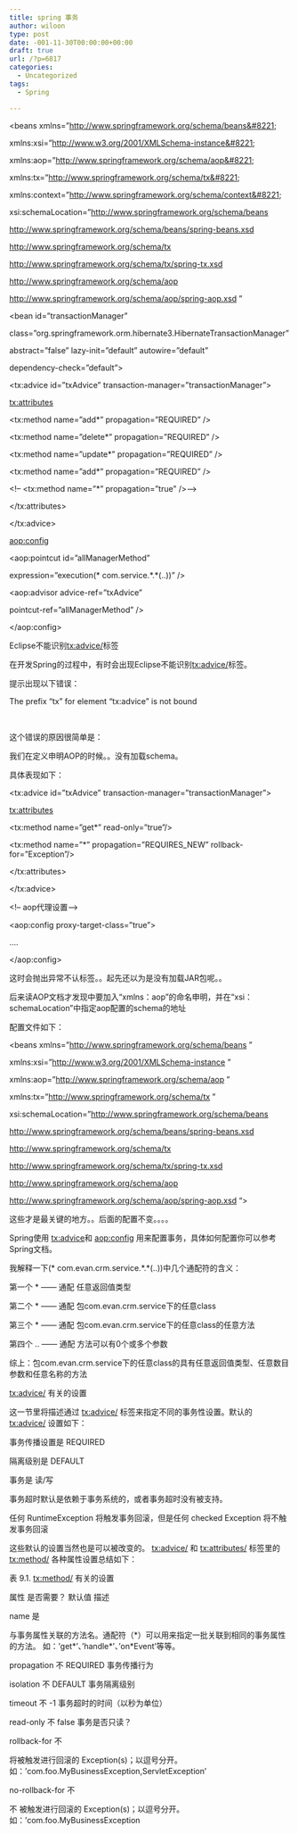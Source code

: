 ```yaml
---
title: spring 事务
author: wiloon
type: post
date: -001-11-30T00:00:00+00:00
draft: true
url: /?p=6817
categories:
  - Uncategorized
tags:
  - Spring

---
```

<?xml version=&#8221;1.0&#8243; encoding=&#8221;UTF-8&#8243;?>

<beans xmlns=&#8221;http://www.springframework.org/schema/beans&#8221;
  
xmlns:xsi=&#8221;http://www.w3.org/2001/XMLSchema-instance&#8221;
  
xmlns:aop=&#8221;http://www.springframework.org/schema/aop&#8221;
  
xmlns:tx=&#8221;http://www.springframework.org/schema/tx&#8221;
  
xmlns:context=&#8221;http://www.springframework.org/schema/context&#8221;
  
xsi:schemaLocation=&#8221;http://www.springframework.org/schema/beans
  
http://www.springframework.org/schema/beans/spring-beans.xsd
  
http://www.springframework.org/schema/tx
  
http://www.springframework.org/schema/tx/spring-tx.xsd
  
http://www.springframework.org/schema/aop
  
http://www.springframework.org/schema/aop/spring-aop.xsd &#8221;
  
>

<bean id=&#8221;transactionManager&#8221;
  
class=&#8221;org.springframework.orm.hibernate3.HibernateTransactionManager&#8221;
  
abstract=&#8221;false&#8221; lazy-init=&#8221;default&#8221; autowire=&#8221;default&#8221;
  
dependency-check=&#8221;default&#8221;>
  
<property name=&#8221;sessionFactory&#8221;>
  
<ref bean=&#8221;sessionFactory&#8221; />
  
</property>
  
</bean>
  
<tx:advice id=&#8221;txAdvice&#8221; transaction-manager=&#8221;transactionManager&#8221;>
  
<tx:attributes>
  
<tx:method name=&#8221;add*&#8221; propagation=&#8221;REQUIRED&#8221; />
  
<tx:method name=&#8221;delete*&#8221; propagation=&#8221;REQUIRED&#8221; />
  
<tx:method name=&#8221;update*&#8221; propagation=&#8221;REQUIRED&#8221; />
  
<tx:method name=&#8221;add*&#8221; propagation=&#8221;REQUIRED&#8221; />
  
<!&#8211; <tx:method name=&#8221;*&#8221; propagation=&#8221;true&#8221; />&#8211;>
  
</tx:attributes>

</tx:advice>

<aop:config>
  
<aop:pointcut id=&#8221;allManagerMethod&#8221;
  
expression=&#8221;execution(\* com.service.\*.*(..))&#8221; />
  
<aop:advisor advice-ref=&#8221;txAdvice&#8221;
  
pointcut-ref=&#8221;allManagerMethod&#8221; />
  
</aop:config>
  
</beans>
  
Eclipse不能识别<tx:advice/>标签

在开发Spring的过程中，有时会出现Eclipse不能识别<tx:advice/>标签。

提示出现以下错误：

The prefix &#8220;tx&#8221; for element &#8220;tx:advice&#8221; is not bound

&nbsp;

这个错误的原因很简单是：

我们在定义申明AOP的时候。。没有加载schema。

具体表现如下：

<beans>

<tx:advice id=&#8221;txAdvice&#8221; transaction-manager=&#8221;transactionManager&#8221;>
  
<tx:attributes>
  
<tx:method name=&#8221;get*&#8221; read-only=&#8221;true&#8221;/>
  
<tx:method name=&#8221;*&#8221; propagation=&#8221;REQUIRES_NEW&#8221; rollback-for=&#8221;Exception&#8221;/>
  
</tx:attributes>
  
</tx:advice>

<!&#8211; aop代理设置&#8211;>
  
<aop:config proxy-target-class=&#8221;true&#8221;>
  
&#8230;.

</aop:config>

</beans>

这时会抛出异常不认<TX>标签。。起先还以为是没有加载JAR包呢。。

后来读AOP文档才发现<beans>中要加入“xmlns：aop”的命名申明，并在“xsi：schemaLocation”中指定aop配置的schema的地址

配置文件如下：

<?xml version=&#8221;1.0&#8243; encoding=&#8221;UTF-8&#8243;?>
  
<beans xmlns=&#8221;http://www.springframework.org/schema/beans &#8221;
  
xmlns:xsi=&#8221;http://www.w3.org/2001/XMLSchema-instance &#8221;
  
xmlns:aop=&#8221;http://www.springframework.org/schema/aop &#8221;
  
xmlns:tx=&#8221;http://www.springframework.org/schema/tx &#8221;
  
xsi:schemaLocation=&#8221;http://www.springframework.org/schema/beans
  
http://www.springframework.org/schema/beans/spring-beans.xsd
  
http://www.springframework.org/schema/tx
  
http://www.springframework.org/schema/tx/spring-tx.xsd
  
http://www.springframework.org/schema/aop
  
http://www.springframework.org/schema/aop/spring-aop.xsd &#8220;>

这些才是最关键的地方。。后面的配置不变。。。。
  
Spring使用 <tx:advice>和 <aop:config> 用来配置事务，具体如何配置你可以参考Spring文档。

我解释一下(\* com.evan.crm.service.\*.*(..))中几个通配符的含义：

第一个 * —— 通配 任意返回值类型
  
第二个 * —— 通配 包com.evan.crm.service下的任意class
  
第三个 * —— 通配 包com.evan.crm.service下的任意class的任意方法
  
第四个 .. —— 通配 方法可以有0个或多个参数

综上：包com.evan.crm.service下的任意class的具有任意返回值类型、任意数目参数和任意名称的方法

<tx:advice/> 有关的设置
  
这一节里将描述通过 <tx:advice/> 标签来指定不同的事务性设置。默认的 <tx:advice/> 设置如下：

事务传播设置是 REQUIRED
  
隔离级别是 DEFAULT
  
事务是 读/写
  
事务超时默认是依赖于事务系统的，或者事务超时没有被支持。
  
任何 RuntimeException 将触发事务回滚，但是任何 checked Exception 将不触发事务回滚

这些默认的设置当然也是可以被改变的。 <tx:advice/> 和 <tx:attributes/> 标签里的 <tx:method/> 各种属性设置总结如下：

表 9.1. <tx:method/> 有关的设置
  
属性 是否需要？ 默认值 描述
  
name 是
  
与事务属性关联的方法名。通配符（\*）可以用来指定一批关联到相同的事务属性的方法。 如：&#8217;get\*&#8217;、&#8217;handle\*&#8217;、&#8217;on\*Event&#8217;等等。
  
propagation 不 REQUIRED 事务传播行为
  
isolation 不 DEFAULT 事务隔离级别
  
timeout 不 -1 事务超时的时间（以秒为单位）
  
read-only 不 false 事务是否只读？
  
rollback-for 不
  
将被触发进行回滚的 Exception(s)；以逗号分开。 如：&#8217;com.foo.MyBusinessException,ServletException&#8217;
  
no-rollback-for 不
  
不 被触发进行回滚的 Exception(s)；以逗号分开。 如：&#8217;com.foo.MyBusinessException